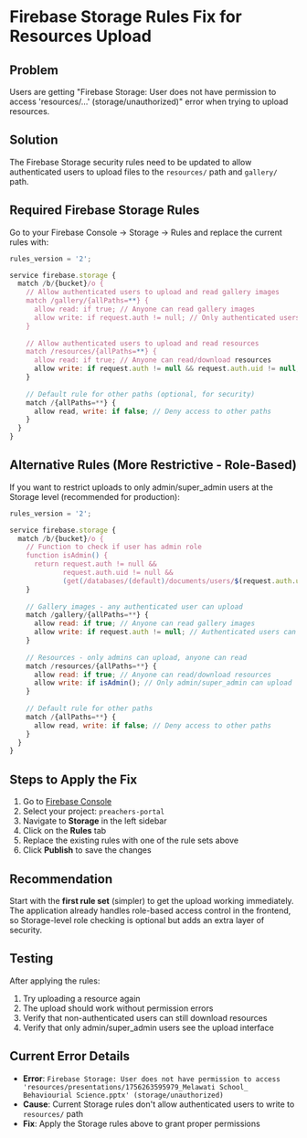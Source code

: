 # Firebase Storage Rules Fix for Resources Upload

## Problem
Users are getting "Firebase Storage: User does not have permission to access 'resources/...' (storage/unauthorized)" error when trying to upload resources.

## Solution
The Firebase Storage security rules need to be updated to allow authenticated users to upload files to the `resources/` path and `gallery/` path.

## Required Firebase Storage Rules

Go to your Firebase Console → Storage → Rules and replace the current rules with:

```javascript
rules_version = '2';

service firebase.storage {
  match /b/{bucket}/o {
    // Allow authenticated users to upload and read gallery images
    match /gallery/{allPaths=**} {
      allow read: if true; // Anyone can read gallery images
      allow write: if request.auth != null; // Only authenticated users can upload
    }
    
    // Allow authenticated users to upload and read resources
    match /resources/{allPaths=**} {
      allow read: if true; // Anyone can read/download resources
      allow write: if request.auth != null && request.auth.uid != null; // Only authenticated users can upload
    }
    
    // Default rule for other paths (optional, for security)
    match /{allPaths=**} {
      allow read, write: if false; // Deny access to other paths
    }
  }
}
```

## Alternative Rules (More Restrictive - Role-Based)

If you want to restrict uploads to only admin/super_admin users at the Storage level (recommended for production):

```javascript
rules_version = '2';

service firebase.storage {
  match /b/{bucket}/o {
    // Function to check if user has admin role
    function isAdmin() {
      return request.auth != null && 
             request.auth.uid != null &&
             (get(/databases/(default)/documents/users/$(request.auth.uid)).data.role in ['admin', 'super_admin']);
    }
    
    // Gallery images - any authenticated user can upload
    match /gallery/{allPaths=**} {
      allow read: if true; // Anyone can read gallery images
      allow write: if request.auth != null; // Authenticated users can upload
    }
    
    // Resources - only admins can upload, anyone can read
    match /resources/{allPaths=**} {
      allow read: if true; // Anyone can read/download resources
      allow write: if isAdmin(); // Only admin/super_admin can upload
    }
    
    // Default rule for other paths
    match /{allPaths=**} {
      allow read, write: if false; // Deny access to other paths
    }
  }
}
```

## Steps to Apply the Fix

1. Go to [Firebase Console](https://console.firebase.google.com/)
2. Select your project: `preachers-portal`
3. Navigate to **Storage** in the left sidebar
4. Click on the **Rules** tab
5. Replace the existing rules with one of the rule sets above
6. Click **Publish** to save the changes

## Recommendation

Start with the **first rule set** (simpler) to get the upload working immediately. The application already handles role-based access control in the frontend, so Storage-level role checking is optional but adds an extra layer of security.

## Testing

After applying the rules:
1. Try uploading a resource again
2. The upload should work without permission errors
3. Verify that non-authenticated users can still download resources
4. Verify that only admin/super_admin users see the upload interface

## Current Error Details

- **Error**: `Firebase Storage: User does not have permission to access 'resources/presentations/1756263595979_Melawati School_ Behaviourial Science.pptx' (storage/unauthorized)`
- **Cause**: Current Storage rules don't allow authenticated users to write to `resources/` path
- **Fix**: Apply the Storage rules above to grant proper permissions

